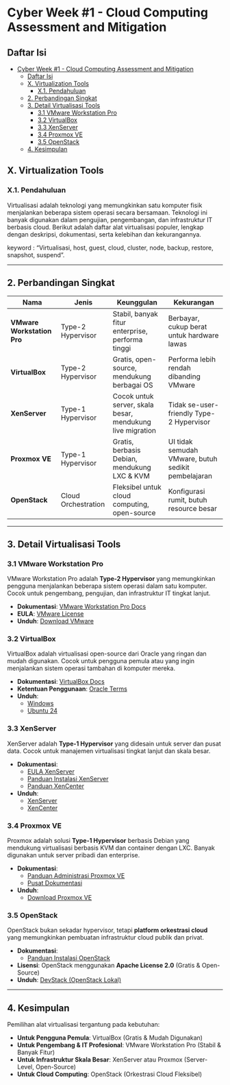 # Cyber Week #1 - Cloud Computing Assessment and Mitigation

        

## Daftar Isi

- [Cyber Week #1 - Cloud Computing Assessment and Mitigation](#cyber-week-1---cloud-computing-assessment-and-mitigation)
  - [Daftar Isi](#daftar-isi)
  - [X. Virtualization Tools](#x-virtualization-tools)
    - [X.1. Pendahuluan](#x1-pendahuluan)
  - [2. Perbandingan Singkat](#2-perbandingan-singkat)
  - [3. Detail Virtualisasi Tools](#3-detail-virtualisasi-tools)
    - [3.1 VMware Workstation Pro](#31-vmware-workstation-pro)
    - [3.2 VirtualBox](#32-virtualbox)
    - [3.3 XenServer](#33-xenserver)
    - [3.4 Proxmox VE](#34-proxmox-ve)
    - [3.5 OpenStack](#35-openstack)
  - [4. Kesimpulan](#4-kesimpulan)


## X. Virtualization Tools

### X.1. Pendahuluan

Virtualisasi adalah teknologi yang memungkinkan satu komputer fisik menjalankan beberapa sistem operasi secara bersamaan. Teknologi ini banyak digunakan dalam pengujian, pengembangan, dan infrastruktur IT berbasis cloud. Berikut adalah daftar alat virtualisasi populer, lengkap dengan deskripsi, dokumentasi, serta kelebihan dan kekurangannya.


keyword : “Virtualisasi, host, guest, cloud, cluster, node, backup, restore, snapshot, suspend”.

---

## 2. Perbandingan Singkat

| Nama| Jenis | Keunggulan | Kekurangan  |
| -------------------------- | ------------------- | --------------------------------------------------------- | --------------------------------------------------- |
| **VMware Workstation Pro** | Type-2 Hypervisor   | Stabil, banyak fitur enterprise, performa tinggi          | Berbayar, cukup berat untuk hardware lawas          |
| **VirtualBox**             | Type-2 Hypervisor   | Gratis, open-source, mendukung berbagai OS                | Performa lebih rendah dibanding VMware              |
| **XenServer**              | Type-1 Hypervisor   | Cocok untuk server, skala besar, mendukung live migration | Tidak se-user-friendly Type-2 Hypervisor            |
| **Proxmox VE**             | Type-1 Hypervisor   | Gratis, berbasis Debian, mendukung LXC & KVM              | UI tidak semudah VMware, butuh sedikit pembelajaran |
| **OpenStack**              | Cloud Orchestration | Fleksibel untuk cloud computing, open-source              | Konfigurasi rumit, butuh resource besar             |

---

## 3. Detail Virtualisasi Tools

### 3.1 VMware Workstation Pro

VMware Workstation Pro adalah **Type-2 Hypervisor** yang memungkinkan pengguna menjalankan beberapa sistem operasi dalam satu komputer. Cocok untuk pengembang, pengujian, dan infrastruktur IT tingkat lanjut.

- **Dokumentasi**: [VMware Workstation Pro Docs](https://techdocs.broadcom.com/content/dam/broadcom/techdocs/us/en/pdf/vmware/desktop-hypervisors/workstation/vmware-workstation-pro-17-0.pdf)
- **EULA**: [VMware License](https://static.carahsoft.com/concrete/files/6214/1995/7902/VMware3.pdf)
- **Unduh**: [Download VMware](https://support.broadcom.com/group/ecx/downloads)

### 3.2 VirtualBox

VirtualBox adalah virtualisasi open-source dari Oracle yang ringan dan mudah digunakan. Cocok untuk pengguna pemula atau yang ingin menjalankan sistem operasi tambahan di komputer mereka.

- **Dokumentasi**: [VirtualBox Docs](https://www.virtualbox.org/manual/)
- **Ketentuan Penggunaan**: [Oracle Terms](https://www.oracle.com/legal/terms/?er=221886)
- **Unduh**:
  - [Windows](https://download.virtualbox.org/virtualbox/7.1.6/VirtualBox-7.1.6-167084-Win.exe)
  - [Ubuntu 24](https://download.virtualbox.org/virtualbox/7.1.6/virtualbox-7.1_7.1.6-167084~Ubuntu~oracular_amd64.deb)

### 3.3 XenServer

XenServer adalah **Type-1 Hypervisor** yang didesain untuk server dan pusat data. Cocok untuk manajemen virtualisasi tingkat lanjut dan skala besar.

- **Dokumentasi**:
  - [EULA XenServer](https://www.cloud.com/content/dam/cloud/documents/legal/end-user-agreement.pdf)
  - [Panduan Instalasi XenServer](https://docs.xenserver.com/en-us/xenserver/8/install)
  - [Panduan XenCenter](https://docs.xenserver.com/en-us/xencenter/current-release/install-xencenter)
- **Unduh**:
  - [XenServer](https://downloads.xenserver.com/xenserver/2024-12-09.1756/XenServer8_2024-12-09.iso)
  - [XenCenter](https://downloads.xenserver.com/xencenter/2024.4.0/XenCenter-2024.4.0.msi)

### 3.4 Proxmox VE

Proxmox adalah solusi **Type-1 Hypervisor** berbasis Debian yang mendukung virtualisasi berbasis KVM dan container dengan LXC. Banyak digunakan untuk server pribadi dan enterprise.

- **Dokumentasi**:
  - [Panduan Administrasi Proxmox VE](https://www.proxmox.com/images/download/pve/docs/pve-admin-guide-8.3.pdf)
  - [Pusat Dokumentasi](https://www.proxmox.com/en/downloads/proxmox-virtual-environment/documentation)
- **Unduh**:
  - [Download Proxmox VE](https://enterprise.proxmox.com/iso/proxmox-ve_8.3-1.iso)

### 3.5 OpenStack

OpenStack bukan sekadar hypervisor, tetapi **platform orkestrasi cloud** yang memungkinkan pembuatan infrastruktur cloud publik dan privat.

- **Dokumentasi**:
  - [Panduan Instalasi OpenStack](https://docs.openstack.org/id/install-guide/)
- **Lisensi**: OpenStack menggunakan **Apache License 2.0** (Gratis & Open-Source)
- **Unduh**: [DevStack (OpenStack Lokal)](https://opendev.org/openstack/devstack)

---

## 4. Kesimpulan

Pemilihan alat virtualisasi tergantung pada kebutuhan:

- **Untuk Pengguna Pemula**: VirtualBox (Gratis & Mudah Digunakan)
- **Untuk Pengembang & IT Profesional**: VMware Workstation Pro (Stabil & Banyak Fitur)
- **Untuk Infrastruktur Skala Besar**: XenServer atau Proxmox (Server-Level, Open-Source)
- **Untuk Cloud Computing**: OpenStack (Orkestrasi Cloud Fleksibel)


